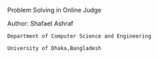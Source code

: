 ﻿Problem Solving in Online Judge

Author: Shafaet Ashraf

	Department of Computer Science and Engineering

	University of Dhaka,Bangladesh



